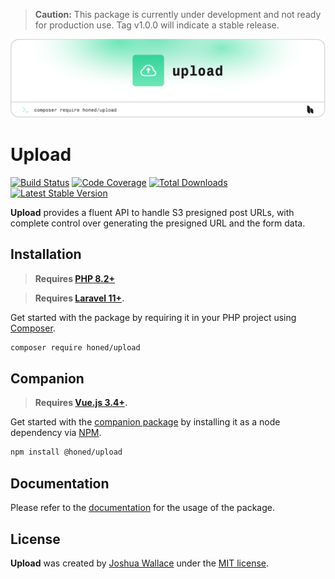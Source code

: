 > **Caution:** This package is currently under development and not ready for production use. Tag v1.0.0 will indicate a stable release.

<a href="https://honed.dev/upload">
    <picture>
        <source media="(prefers-color-scheme: dark)" srcset="art/header-dark.png">
        <img alt="" src="art/header-light.png">
    </picture>
</a>

# Upload

<p>
    <a href="https://github.com/honedlabs/upload/actions"><img src="https://github.com/honedlabs/upload/actions/workflows/tests.yml/badge.svg" alt="Build Status"></a>
    <a href="https://github.com/honedlabs/upload"><img src="https://raw.githubusercontent.com/honedlabs/upload/main/badge-coverage.svg" alt="Code Coverage"></a>
    <a href="https://packagist.org/packages/honed/upload"><img src="https://img.shields.io/packagist/dt/honed/upload" alt="Total Downloads"></a>
    <a href="https://packagist.org/packages/honed/upload"><img src="https://img.shields.io/packagist/v/honed/upload" alt="Latest Stable Version"></a>
</p>

**Upload** provides a fluent API to handle S3 presigned post URLs, with complete control over generating the presigned URL and the form data.

## Installation

> **Requires [PHP 8.2+](https://php.net/releases/)**

> **Requires [Laravel 11+](https://laravel.com/docs/releases).**

Get started with the package by requiring it in your PHP project using [Composer](https://getcomposer.org/).

```bash
composer require honed/upload
```

## Companion

> **Requires [Vue.js 3.4+](https://vuejs.org/about/releases.html).**

Get started with the [companion package](https://github.com/honedlabs/upload-vue) by installing it as a node dependency via [NPM](https://npmjs.com).

```bash
npm install @honed/upload
```

## Documentation

Please refer to the [documentation](https://honed.dev/upload) for the usage of the package.

## License

**Upload** was created by [Joshua Wallace](https://joshua-wallace.com) under the [MIT license](https://opensource.org/licenses/MIT).